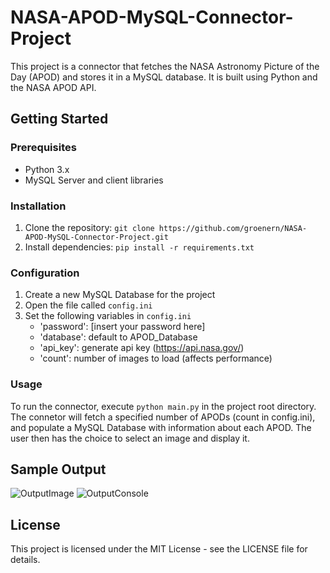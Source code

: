 # NASA-APOD-MySQL-Connector-Project
This project is a connector that fetches the NASA Astronomy Picture of the Day (APOD) and stores it in a MySQL database. It is built using Python and the NASA APOD API.

## Getting Started
### Prerequisites
- Python 3.x
- MySQL Server and client libraries

### Installation
1. Clone the repository: `git clone https://github.com/groenern/NASA-APOD-MySQL-Connector-Project.git`
2. Install dependencies: `pip install -r requirements.txt`

### Configuration
1. Create a new MySQL Database for the project
2. Open the file called `config.ini`
3. Set the following variables in `config.ini`
   - 'password': [insert your password here]
   - 'database': default to APOD_Database
   - 'api_key': generate api key (https://api.nasa.gov/)
   - 'count': number of images to load (affects performance)
 
 ### Usage
 To run the connector, execute `python main.py` in the project root directory. The connetor will fetch a specified number of APODs (count in config.ini), and populate a MySQL Database with information about each APOD. The user then has the choice to select an image and display it.

## Sample Output
![OutputImage](https://user-images.githubusercontent.com/130081417/230979591-b2f44874-debb-49b6-b59f-3f75f29ae47e.png)
![OutputConsole](https://user-images.githubusercontent.com/130081417/230979631-6d50a76b-1521-484d-ae68-27b2b8bb18aa.png)

## License
This project is licensed under the MIT License - see the LICENSE file for details.
